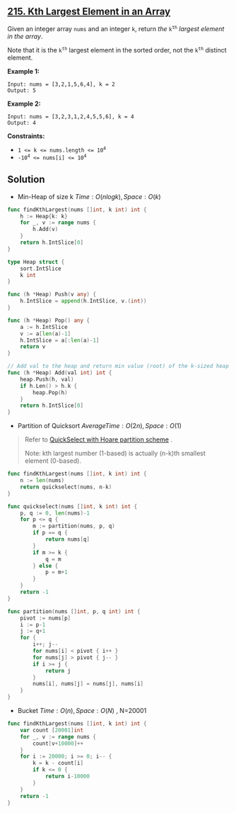 ## [215. Kth Largest Element in an Array](https://leetcode.com/problems/kth-largest-element-in-an-array/)


Given an integer array `nums` and an integer `k`, return _the_ <code>k<sup>th</sup></code> _largest element in the array_.

Note that it is the <code>k<sup>th</sup></code> largest element in the sorted order, not the <code>k<sup>th</sup></code> distinct element.

**Example 1:**

```
Input: nums = [3,2,1,5,6,4], k = 2
Output: 5
```

**Example 2:**

```
Input: nums = [3,2,3,1,2,4,5,5,6], k = 4
Output: 4
```

**Constraints:**

*   <code>1 <= k <= nums.length <= 10<sup>4</sup></code>
*   <code>-10<sup>4</sup> <= nums[i] <= 10<sup>4</sup></code>



## Solution

- Min-Heap of size k	$Time: O(nlogk), Space: O(k)$ 

```go
func findKthLargest(nums []int, k int) int {
    h := Heap{k: k}
    for _, v := range nums {
        h.Add(v)
    }
    return h.IntSlice[0]
}

type Heap struct {
    sort.IntSlice
    k int
}

func (h *Heap) Push(v any) {
    h.IntSlice = append(h.IntSlice, v.(int))
}

func (h *Heap) Pop() any {
    a := h.IntSlice
    v := a[len(a)-1]
    h.IntSlice = a[:len(a)-1]
    return v
}

// Add val to the heap and return min value (root) of the k-sized heap
func (h *Heap) Add(val int) int {
    heap.Push(h, val)
    if h.Len() > h.k {
        heap.Pop(h)
    }
    return h.IntSlice[0]
}
```



- Partition of Quicksort	$Average Time: O(2n), Space: O(1)$ 

> Refer to [QuickSelect with Hoare partition scheme](https://stackoverflow.com/questions/58331986/quickselect-with-hoare-partition-scheme) .
>
> Note: kth largest number (1-based) is actually (n-k)th smallest element (0-based).

```go
func findKthLargest(nums []int, k int) int {
    n := len(nums)
    return quickselect(nums, n-k)
}

func quickselect(nums []int, k int) int {
	p, q := 0, len(nums)-1
	for p <= q {
		m := partition(nums, p, q)
		if p == q {
			return nums[q]
		}
		if m >= k {
			q = m
		} else {
			p = m+1
		}
	}
	return -1
}

func partition(nums []int, p, q int) int {
	pivot := nums[p]
	i := p-1
	j := q+1
	for {
		i++; j--
		for nums[i] < pivot { i++ }
		for nums[j] > pivot { j-- }
		if i >= j {
			return j
		}
		nums[i], nums[j] = nums[j], nums[i]
	}
}
```



- Bucket	$Time: O(n), Space: O(N)$ , N=20001

```go
func findKthLargest(nums []int, k int) int {
    var count [20001]int
    for _, v := range nums {
        count[v+10000]++
    }
    for i := 20000; i >= 0; i-- {
        k = k - count[i]
        if k <= 0 {
            return i-10000
        }
    }
    return -1
}
```



